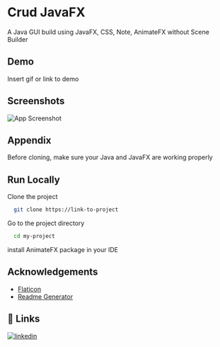 
# Crud JavaFX 

A Java GUI build using JavaFX, CSS, Note, AnimateFX without Scene Builder 


## Demo

Insert gif or link to demo


## Screenshots

![App Screenshot](https://via.placeholder.com/468x300?text=App+Screenshot+Here)


## Appendix

Before cloning, make sure your Java and JavaFX are working properly


## Run Locally

Clone the project

```bash
  git clone https://link-to-project
```

Go to the project directory

```bash
  cd my-project
```

install AnimateFX package in your IDE 

## Acknowledgements

 - [Flaticon](https://www.flaticon.com/)
 - [Readme Generator](https://readme.so/id)



## 🔗 Links
[![linkedin](https://img.shields.io/badge/linkedin-0A66C2?style=for-the-badge&logo=linkedin&logoColor=white)](https://www.linkedin.com/in/ezizul/)

